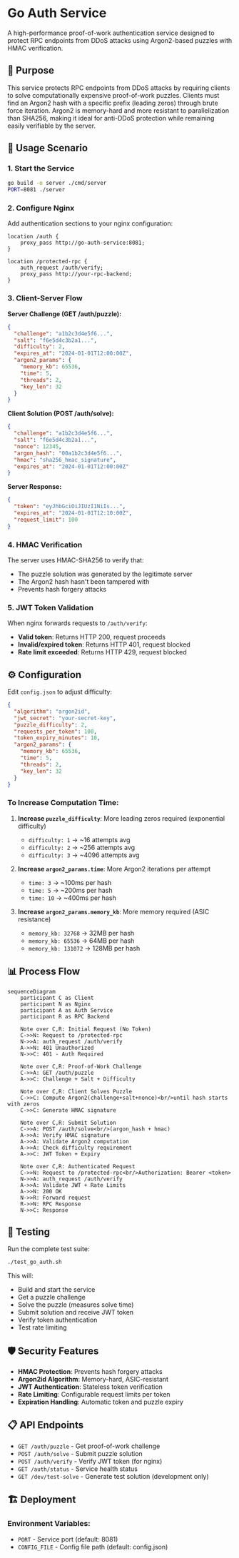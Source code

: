 # Go Auth Service

A high-performance proof-of-work authentication service designed to protect RPC endpoints from DDoS attacks using Argon2-based puzzles with HMAC verification.

## 🎯 **Purpose**

This service protects RPC endpoints from DDoS attacks by requiring clients to solve computationally expensive proof-of-work puzzles. Clients must find an Argon2 hash with a specific prefix (leading zeros) through brute force iteration. Argon2 is memory-hard and more resistant to parallelization than SHA256, making it ideal for anti-DDoS protection while remaining easily verifiable by the server.

## 🚀 **Usage Scenario**

### 1. **Start the Service**
```bash
go build -o server ./cmd/server
PORT=8081 ./server
```

### 2. **Configure Nginx**
Add authentication sections to your nginx configuration:

```nginx
location /auth {
    proxy_pass http://go-auth-service:8081;
}

location /protected-rpc {
    auth_request /auth/verify;
    proxy_pass http://your-rpc-backend;
}
```

### 3. **Client-Server Flow**

**Server Challenge (GET /auth/puzzle):**
```json
{
  "challenge": "a1b2c3d4e5f6...",
  "salt": "f6e5d4c3b2a1...",
  "difficulty": 2,
  "expires_at": "2024-01-01T12:00:00Z",
  "argon2_params": {
    "memory_kb": 65536,
    "time": 5,
    "threads": 2,
    "key_len": 32
  }
}
```

**Client Solution (POST /auth/solve):**
```json
{
  "challenge": "a1b2c3d4e5f6...",
  "salt": "f6e5d4c3b2a1...",
  "nonce": 12345,
  "argon_hash": "00a1b2c3d4e5f6...",
  "hmac": "sha256_hmac_signature",
  "expires_at": "2024-01-01T12:00:00Z"
}
```

**Server Response:**
```json
{
  "token": "eyJhbGciOiJIUzI1NiIs...",
  "expires_at": "2024-01-01T12:10:00Z",
  "request_limit": 100
}
```

### 4. **HMAC Verification**

The server uses HMAC-SHA256 to verify that:
- The puzzle solution was generated by the legitimate server
- The Argon2 hash hasn't been tampered with
- Prevents hash forgery attacks

### 5. **JWT Token Validation**

When nginx forwards requests to `/auth/verify`:
- **Valid token**: Returns HTTP 200, request proceeds
- **Invalid/expired token**: Returns HTTP 401, request blocked
- **Rate limit exceeded**: Returns HTTP 429, request blocked

## ⚙️ **Configuration**

Edit `config.json` to adjust difficulty:

```json
{
  "algorithm": "argon2id",
  "jwt_secret": "your-secret-key",
  "puzzle_difficulty": 2,
  "requests_per_token": 100,
  "token_expiry_minutes": 10,
  "argon2_params": {
    "memory_kb": 65536,
    "time": 5,
    "threads": 2,
    "key_len": 32
  }
}
```

### **To Increase Computation Time:**

1. **Increase `puzzle_difficulty`**: More leading zeros required (exponential difficulty)
   - `difficulty: 1` → ~16 attempts avg
   - `difficulty: 2` → ~256 attempts avg  
   - `difficulty: 3` → ~4096 attempts avg

2. **Increase `argon2_params.time`**: More Argon2 iterations per attempt
   - `time: 3` → ~100ms per hash
   - `time: 5` → ~200ms per hash
   - `time: 10` → ~400ms per hash

3. **Increase `argon2_params.memory_kb`**: More memory required (ASIC resistance)
   - `memory_kb: 32768` → 32MB per hash
   - `memory_kb: 65536` → 64MB per hash
   - `memory_kb: 131072` → 128MB per hash

## 📊 **Process Flow**

```mermaid
sequenceDiagram
    participant C as Client
    participant N as Nginx
    participant A as Auth Service
    participant R as RPC Backend

    Note over C,R: Initial Request (No Token)
    C->>N: Request to /protected-rpc
    N->>A: auth_request /auth/verify
    A->>N: 401 Unauthorized
    N->>C: 401 - Auth Required

    Note over C,R: Proof-of-Work Challenge
    C->>A: GET /auth/puzzle
    A->>C: Challenge + Salt + Difficulty

    Note over C,R: Client Solves Puzzle
    C->>C: Compute Argon2(challenge+salt+nonce)<br/>until hash starts with zeros
    C->>C: Generate HMAC signature

    Note over C,R: Submit Solution
    C->>A: POST /auth/solve<br/>(argon_hash + hmac)
    A->>A: Verify HMAC signature
    A->>A: Validate Argon2 computation
    A->>A: Check difficulty requirement
    A->>C: JWT Token + Expiry

    Note over C,R: Authenticated Request
    C->>N: Request to /protected-rpc<br/>Authorization: Bearer <token>
    N->>A: auth_request /auth/verify
    A->>A: Validate JWT + Rate Limits
    A->>N: 200 OK
    N->>R: Forward request
    R->>N: RPC Response
    N->>C: Response
```

## 🧪 **Testing**

Run the complete test suite:

```bash
./test_go_auth.sh
```

This will:
- Build and start the service
- Get a puzzle challenge
- Solve the puzzle (measures solve time)
- Submit solution and receive JWT token
- Verify token authentication
- Test rate limiting

## 🛡️ **Security Features**

- **HMAC Protection**: Prevents hash forgery attacks
- **Argon2id Algorithm**: Memory-hard, ASIC-resistant
- **JWT Authentication**: Stateless token verification
- **Rate Limiting**: Configurable request limits per token
- **Expiration Handling**: Automatic token and puzzle expiry

## 📋 **API Endpoints**

- `GET /auth/puzzle` - Get proof-of-work challenge
- `POST /auth/solve` - Submit puzzle solution
- `POST /auth/verify` - Verify JWT token (for nginx)
- `GET /auth/status` - Service health status
- `GET /dev/test-solve` - Generate test solution (development only)

## 🏗️ **Deployment**

### Environment Variables:
- `PORT` - Service port (default: 8081)
- `CONFIG_FILE` - Config file path (default: config.json)
